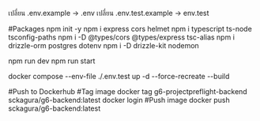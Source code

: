 เปลี่ยน .env.example -> .env
เปลี่ยน .env.test.example -> env.test

#Packages
npm init -y
npm i express cors helmet
npm i typescript ts-node tsconfig-paths
npm i -D @types/cors @types/express tsc-alias
npm i drizzle-orm postgres dotenv
npm i -D drizzle-kit nodemon

npm run dev
npm run start

docker compose --env-file ./.env.test up -d --force-recreate --build

#Push to Dockerhub
#Tag image
docker tag g6-projectpreflight-backend sckagura/g6-backend:latest
docker login
#Push image
docker push sckagura/g6-backend:latest
